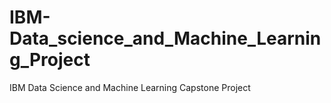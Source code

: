 # IBM-Data_science_and_Machine_Learning_Project
IBM Data Science and Machine Learning Capstone Project
